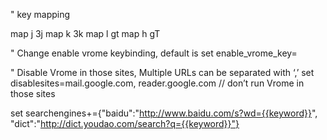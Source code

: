 " key mapping

map j 3j
map k 3k
map l gt
map h gT


" Change enable vrome keybinding, default is 
set enable_vrome_key=<C-z>

" Disable Vrome in those sites, Multiple URLs can be separated with ‘,’
set disablesites=mail.google.com, reader.google.com // don’t run Vrome in those sites


set searchengines+={"baidu":"http://www.baidu.com/s?wd={{keyword}}", "dict":"http://dict.youdao.com/search?q={{keyword}}"}

